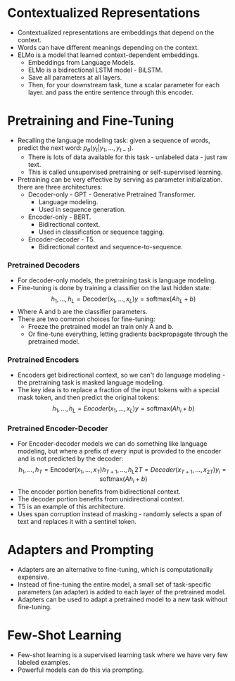 # Contextualized Representations

- Contextualized representations are embeddings that depend on the context.
- Words can have different meanings depending on the context.
- ELMo is a model that learned context-dependent embeddings.
  - Embeddings from Language Models.
  - ELMo is a bidirectional LSTM model - BiLSTM.
  - Save all parameters at all layers.
  - Then, for your downstream task, tune a scalar parameter for each layer. and pass the entire sentence through this encoder.

# Pretraining and Fine-Tuning

- Recalling the language modeling task: given a sequence of words, predict the next word: $p_\theta(y_t|y_1, \dots , y_{t-1})$.
  - There is lots of data available for this task - unlabeled data - just raw text.
  - This is called unsupervised pretraining or self-supervised learning.
- Pretraining can be very effective by serving as parameter initialization. there are three architectures:
  - Decoder-only - GPT - Generative Pretrained Transformer.
    - Language modeling.
    - Used in sequence generation.
  - Encoder-only - BERT.
    - Bidirectional context.
    - Used in classification or sequence tagging.
  - Encoder-decoder - T5.
    - Bidirectional context and sequence-to-sequence.

### Pretrained Decoders

- For decoder-only models, the pretraining task is language modeling.
- Fine-tuning is done by training a classifier on the last hidden state:
$$h_1, \dots , h_L = \text{Decoder}(x_1, \dots , x_L)y = \text{softmax}(Ah_L + b)$$
- Where A and b are the classifier parameters.
- There are two common choices for fine-tuning:
  - Freeze the pretrained model an train only A and b.
  - Or fine-tune everything, letting gradients backpropagate through the pretrained model.

### Pretrained Encoders

- Encoders get bidirectional context, so we can't do language modeling - the pretraining task is masked language modeling.
- The key idea is to replace a fraction of the input tokens with a special mask token, and then predict the original tokens:
$$h_1, \dots , h_L = Encoder(x_1, \dots , x_L)y = \text{softmax}(Ah_i + b)$$

### Pretrained Encoder-Decoder

- For Encoder-decoder models we can do something like language modeling, but where a prefix of every input is provided to the encoder and is not predicted by the decoder:
$$h_1, \dots , h_T = \text{Encoder}(x_1, \dots , x_T )h_{T +1}, \dots , h_L2T = Decoder(x_{T +1}, \dots , x_{2T} )y_i = \text{softmax}(Ah_i+b)$$
- The encoder portion benefits from bidirectional context.
- The decoder portion benefits from unidirectional context.
- T5 is an example of this architecture.
- Uses span corruption instead of masking - randomly selects a span of text and replaces it with a sentinel token.

# Adapters and Prompting

- Adapters are an alternative to fine-tuning, which is computationally expensive.
- Instead of fine-tuning the entire model, a small set of task-specific parameters (an adapter) is added to each layer of the pretrained model.
- Adapters can be used to adapt a pretrained model to a new task without fine-tuning.

# Few-Shot Learning

- Few-shot learning is a supervised learning task where we have very few labeled examples.
- Powerful models can do this via prompting.
